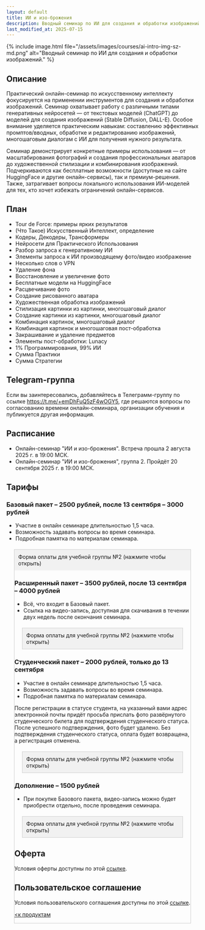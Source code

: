 ```yaml
---
layout: default
title: ИИ и изо-брожения
description: Вводный семинар по ИИ для создания и обработки изображений
last_modified_at: 2025-07-15
---
```


{% include image.html file="/assets/images/courses/ai-intro-img-sz-md.png" alt="Вводный семинар по ИИ для создания и обработки изображений." %}

## Описание

Практический онлайн-семинар по искусственному интеллекту фокусируется на применении инструментов для создания и обработки изображений. Семинар охватывает работу с различными типами генеративных нейросетей — от текстовых моделей (ChatGPT) до моделей для создания изображений (Stable Diffusion, DALL-E). Особое внимание уделяется практическим навыкам: составлению эффективных промптов/вводных, обработке и редактированию изображений, многошаговым диалогам с ИИ для получения нужного результата.

Семинар демонстрирует конкретные примеры использования — от масштабирования фотографий и создания профессиональных аватаров до художественной стилизации и комбинирования изображений. Подчеркиваются как бесплатные возможности (доступные на сайте HuggingFace и другие онлайн-сервисы), так и премиум-решения. Также, затрагивает вопросы локального использования ИИ-моделей для тех, кто хочет избежать ограничений онлайн-сервисов.

## План

- Tour de Force: примеры ярких результатов
- (Что Такое) Искусственный Интеллект, определение
- Кодеры, Декодеры, Трансформеры
- Нейросети для Практического Использования
- Разбор запроса к генеративному ИИ
- Элементы запроса к ИИ производящему фото/видео изображение
- Несколько слов о VPN
- Удаление фона
- Восстановление и увеличение фото 
- Бесплатные модели на HuggingFace
- Расцвечивание фото
- Создание рисованного аватара
- Художественная обработка изображений
- Стилизация картинки из картинки, многошаговый диалог
- Создание картинки из картинки, многошаговый диалог
- Комбинация картинок, многошаговый диалог
- Комбинация картинок и многошаговая пост-обработка
- Закрашивание и удаление предметов
- Элементы пост-обработки: Lunacy
- 1% Программирования, 99% ИИ
- Сумма Практики
- Сумма Стратегии

## Telegram-группа

Если вы заинтересовались, добавляйтесь в Телеграмм-группу по ссылке <a href="https://t.me/+emDhFuQ5zF4wOGY5" target="_blank">https://t.me/+emDhFuQ5zF4wOGY5</a>, где решаются вопросы по согласованию времени онлайн-семинара, организации обучения и публикуется другая информация.

## Расписание

- Онлайн-семинар "ИИ и изо-брожения". Встреча прошла 2 августа 2025 г. в 19:00 МСК.
- Онлайн-семинар "ИИ и изо-брожения", группа 2. Пройдёт 20 сентября 2025 г. в 19:00 МСК.


## Тарифы

### Базовый пакет – 2500 рублей, после 13 сентября – 3000 рублей

- Участие в онлайн семинаре длительностью 1,5 часа.
- Возможность задавать вопросы во время семинара.
- Подробная памятка по материалам семинара.
<!-- открывашка -->
<style>
    .toggle-container {
        margin: 20px;
        border: 1px solid #ccc;
    }
    .toggle-header {
        background-color: #f1f1f1;
        padding: 10px;
        cursor: pointer;
        user-select: none;
    }
    .toggle-content {
        display: none;
        padding: 15px;
    }
    .toggle-content.active {
        display: block;
    }
</style>
<script>
    function toggleContent(header) {
        const content = header.nextElementSibling;
        content.classList.toggle('active');
    }
</script>

<!-- платёжная форма -->
<div class="toggle-container">
    <div class="toggle-header" onclick="toggleContent(this)">Форма оплаты для учебной группы №2 (нажмите чтобы открыть)</div>
    <div class="toggle-content">
        <!-- <link rel="stylesheet" href="https://yookassa.ru/integration/simplepay/css/yookassa_construct_form.css?v=1.25.0">
        <form target="_blank" class="yoomoney-payment-form" action="https://yookassa.ru/integration/simplepay/payment" method="post" accept-charset="utf-8" >
            <div class="ym-products">
            <div class="ym-block-title ym-products-title">Товары</div>
            <div class="ym-product">
                    <div class="ym-product-line">
                        <span class="ym-product-description"><span class="ym-product-count">1×</span>ИИ и изо-брожения, группа №1, базовый пакет (ранняя регистрация)</span>
                        <span class="ym-product-price" data-price="3000" data-id="308" data-count="1">3&nbsp;000,00&nbsp;₽</span>
                    </div>
                <input disabled="" type="hidden" name="text" value="ИИ и изо-брожения, группа №1, базовый пакет: онлайн-семинар и шпаргалка"><input disabled="" type="hidden" name="price" value="3000"><input disabled="" type="hidden" name="quantity" value="1"><input disabled="" type="hidden" name="paymentSubjectType" value="service"><input disabled="" type="hidden" name="paymentMethodType" value="full_prepayment"><input disabled="" type="hidden" name="tax" value="1"></div></div>
            <input value="" type="hidden" name="ym_merchant_receipt">
            <div class="ym-customer-info">
                <div class="ym-block-title">О покупателе</div>
                <div>Введите email для отправки чека и получения ссылки на трансляцию</div>
                <input name="cps_email" class="ym-input" placeholder="Email" type="email" value="" required>
                <div>Совершая оплату вы соглашаетесь с условиями <a href="../user-agreement-courses/" target="_blank">оферты</a></div>
            </div>
            <div class="ym-hidden-inputs">
            </div>
            <input name="customerNumber" type="hidden" value="ИИ и изо-брожения, группа №1, базовый пакет: онлайн-семинар и шпаргалка">
            <div class="ym-payment-btn-block ym-before-line ym-align-space-between">
                <div class="ym-input-icon-rub ym-display-none">
                    <input name="sum" placeholder="0.00" class="ym-input ym-sum-input ym-required-input" type="number" step="any" value="6000">
                </div>
                <button data-text="Оплатить" class="ym-btn-pay ym-result-price"><span class="ym-text-crop">Оплатить</span> <span class="ym-price-output">3&nbsp;000,00&nbsp;₽</span></button><img src="https://yookassa.ru/integration/simplepay/img/iokassa-gray.svg?v=1.25.0" class="ym-logo" width="114" height="27" alt="ЮKassa">
            </div>
            <input name="shopId" type="hidden" value="1125110">
        </form> -->
        <!-- Группа 2, ранняя -->
        <link rel="stylesheet" href="https://yookassa.ru/integration/simplepay/css/yookassa_construct_form.css?v=1.26.0">
        <form target="_blank" class="yoomoney-payment-form" action="https://yookassa.ru/integration/simplepay/payment" method="post" accept-charset="utf-8" >
            <div class="ym-products">
            <div class="ym-block-title ym-products-title">Товары</div>
            <div class="ym-product">
                <div class="ym-product-line">
                    <span class="ym-product-description">
                    <span class="ym-product-count">1×</span>ИИ и изо-брожения, группа №2, базовый пакет (ранняя регистрация)</span>
                    <span class="ym-product-price" data-price="2500" data-id="793" data-count="1">2&nbsp;500,00&nbsp;₽</span>
                </div>
                <input disabled="" type="hidden" name="text" value="ИИ и изо-брожения, группа №2, базовый пакет (ранняя регистрация)">
                <input disabled="" type="hidden" name="price" value="2500">
                <input disabled="" type="hidden" name="quantity" value="1">
                <input disabled="" type="hidden" name="paymentSubjectType" value="service">
                <input disabled="" type="hidden" name="paymentMethodType" value="full_prepayment">
                <input disabled="" type="hidden" name="tax" value="1"></div></div>
            <input value="" type="hidden" name="ym_merchant_receipt">
            <div class="ym-customer-info">
                <div class="ym-block-title">О покупателе</div>
                <div>Введите email для отправки чека и получения ссылки на трансляцию</div>
                <input name="cps_email" class="ym-input" placeholder="Email" type="email" value="" required>
                <div>Совершая оплату вы соглашаетесь с условиями <a href="../user-agreement-courses/" target="_blank">оферты</a></div>
            </div>
            <div class="ym-hidden-inputs">
            </div>
            <input name="customerNumber" type="hidden" value="ИИ и изо-брожения, группа №2, базовый пакет (ранняя регистрация)">
            <div class="ym-payment-btn-block ym-before-line ym-align-space-between">
                <div class="ym-input-icon-rub ym-display-none">
                    <input name="sum" placeholder="0.00" class="ym-input ym-sum-input ym-required-input" type="number" step="any" value="6250000">
                </div>
                <button data-text="Оплатить" class="ym-btn-pay ym-result-price">
                    <span class="ym-text-crop">Оплатить</span> <span class="ym-price-output">2&nbsp;500,00&nbsp;₽</span>
                </button>
                <img src="https://yookassa.ru/integration/simplepay/img/iokassa-gray.svg?v=1.26.0" class="ym-logo" width="114" height="27" alt="ЮKassa">
            </div>
            <input name="shopId" type="hidden" value="1125110">
        </form>        
        <!-- Группа 2 -->
        <!-- <link rel="stylesheet" href="https://yookassa.ru/integration/simplepay/css/yookassa_construct_form.css?v=1.26.0">
        <form target="_blank" class="yoomoney-payment-form" action="https://yookassa.ru/integration/simplepay/payment" method="post" accept-charset="utf-8" >
            <div class="ym-products">
            <div class="ym-block-title ym-products-title">Товары</div>
            <div class="ym-product">
                    <div class="ym-product-line">
                        <span class="ym-product-description">
                        <span class="ym-product-count">1×</span>ИИ и изо-брожения, группа №2, базовый пакет</span>
                        <span class="ym-product-price" data-price="3000" data-id="383" data-count="1">3&nbsp;000,00&nbsp;₽</span>
                    </div>
                    <input disabled="" type="hidden" name="text" value="ИИ и изо-брожения, группа №2, базовый пакет">
                    <input disabled="" type="hidden" name="price" value="3000">
                    <input disabled="" type="hidden" name="quantity" value="1">
                    <input disabled="" type="hidden" name="paymentSubjectType" value="service">
                    <input disabled="" type="hidden" name="paymentMethodType" value="full_prepayment">
                    <input disabled="" type="hidden" name="tax" value="1"></div></div>
            <input value="" type="hidden" name="ym_merchant_receipt">
            <div class="ym-customer-info">
                <div class="ym-block-title">О покупателе</div>
                <div>Введите email для отправки чека и получения ссылки на трансляцию</div>
                <input name="cps_email" class="ym-input" placeholder="Email" type="email" value="" required>
                <div>Совершая оплату вы соглашаетесь с условиями <a href="../user-agreement-courses/" target="_blank">оферты</a></div>
            </div>
            <div class="ym-hidden-inputs">
            </div>
            <input name="customerNumber" type="hidden" value="ИИ и изо-брожения, группа №2, базовый пакет">
            <div class="ym-payment-btn-block ym-before-line ym-align-space-between">
                <div class="ym-input-icon-rub ym-display-none">
                    <input name="sum" placeholder="0.00" class="ym-input ym-sum-input ym-required-input" type="number" step="any" value="2500">
                </div>
                <button data-text="Оплатить" class="ym-btn-pay ym-result-price">
                    <span class="ym-text-crop">Оплатить</span> <span class="ym-price-output">3&nbsp;000,00&nbsp;₽</span>
                </button>
                <img src="https://yookassa.ru/integration/simplepay/img/iokassa-gray.svg?v=1.26.0" class="ym-logo" width="114" height="27" alt="ЮKassa">
            </div>
            <input name="shopId" type="hidden" value="1125110">
        </form> -->

    </div>
</div>

### Расширенный пакет – 3500 рублей, после 13 сентября – 4000 рублей

- Всё, что входит в Базовый пакет.
- Ссылка на видео-запись, доступная для скачивания в течении двух недель после окончания семинара.

<!-- платёжная форма -->
<div class="toggle-container">
    <div class="toggle-header" onclick="toggleContent(this)">Форма оплаты для учебной группы №2 (нажмите чтобы открыть)</div>
    <div class="toggle-content">
        <!-- Группа 1 -->
        <!-- <link rel="stylesheet" href="https://yookassa.ru/integration/simplepay/css/yookassa_construct_form.css?v=1.25.0">
        <form target="_blank" class="yoomoney-payment-form" action="https://yookassa.ru/integration/simplepay/payment" method="post" accept-charset="utf-8" >
            <div class="ym-products">
            <div class="ym-block-title ym-products-title">Товары</div>
            <div class="ym-product">
                    <div class="ym-product-line">
                        <span class="ym-product-description"><span class="ym-product-count">1×</span>ИИ и изо-брожения, группа №1, расширенный пакет: онлайн-семинар, шпаргалка и видеозапись семинара</span>
                        <span class="ym-product-price" data-price="4000" data-id="249" data-count="1">4&nbsp;000,00&nbsp;₽</span>
                    </div>
                <input disabled="" type="hidden" name="text" value="ИИ и изо-брожения, группа №1, расширенный пакет: онлайн-семинар, шпаргалка и видеозапись семинара"><input disabled="" type="hidden" name="price" value="4000"><input disabled="" type="hidden" name="quantity" value="1"><input disabled="" type="hidden" name="paymentSubjectType" value="service"><input disabled="" type="hidden" name="paymentMethodType" value="full_prepayment"><input disabled="" type="hidden" name="tax" value="1"></div></div>
            <input value="" type="hidden" name="ym_merchant_receipt">
            <div class="ym-customer-info">
                <div class="ym-block-title">О покупателе</div>
                <div>Введите email для отправки чека и получения ссылки на трансляцию</div>
                <input name="cps_email" class="ym-input" placeholder="Email" type="email" value="" required>
                <div>Совершая оплату вы соглашаетесь с условиями <a href="../user-agreement-courses/" target="_blank">оферты</a></div>
            </div>
            <div class="ym-hidden-inputs">
            </div>
            <input name="customerNumber" type="hidden" value="ИИ и изо-брожения, группа №1, расширенный пакет: онлайн-семинар, шпаргалка и видеозапись семинара">
            <div class="ym-payment-btn-block ym-before-line ym-align-space-between">
                <div class="ym-input-icon-rub ym-display-none">
                    <input name="sum" placeholder="0.00" class="ym-input ym-sum-input ym-required-input" type="number" step="any" value="8000">
                </div>
                <button data-text="Оплатить" class="ym-btn-pay ym-result-price"><span class="ym-text-crop">Оплатить</span> <span class="ym-price-output">4&nbsp;000,00&nbsp;₽</span></button><img src="https://yookassa.ru/integration/simplepay/img/iokassa-gray.svg?v=1.25.0" class="ym-logo" width="114" height="27" alt="ЮKassa">
            </div>
            <input name="shopId" type="hidden" value="1125110">
        </form> -->
        <!-- Группа 2, ранняя -->
        <link rel="stylesheet" href="https://yookassa.ru/integration/simplepay/css/yookassa_construct_form.css?v=1.26.0">
        <form target="_blank" class="yoomoney-payment-form" action="https://yookassa.ru/integration/simplepay/payment" method="post" accept-charset="utf-8" >
            <div class="ym-products">
            <div class="ym-block-title ym-products-title">Товары</div>
            <div class="ym-product">
                    <div class="ym-product-line">
                        <span class="ym-product-description">
                        <span class="ym-product-count">1×</span>ИИ и изо-брожения, группа №2, расширенный пакет (ранняя регистрация)</span>
                        <span class="ym-product-price" data-price="3500" data-id="127" data-count="1">3&nbsp;500,00&nbsp;₽</span>
                    </div>
                    <input disabled="" type="hidden" name="text" value="ИИ и изо-брожения, группа №2, расширенный пакет (ранняя регистрация)">
                    <input disabled="" type="hidden" name="price" value="3500">
                    <input disabled="" type="hidden" name="quantity" value="1">
                    <input disabled="" type="hidden" name="paymentSubjectType" value="service">
                    <input disabled="" type="hidden" name="paymentMethodType" value="full_prepayment">
                    <input disabled="" type="hidden" name="tax" value="1"></div></div>
            <input value="" type="hidden" name="ym_merchant_receipt">
            <div class="ym-customer-info">
                <div class="ym-block-title">О покупателе</div>
                <div>Введите email для отправки чека и получения ссылки на трансляцию</div>
                <input name="cps_email" class="ym-input" placeholder="Email" type="email" value="" required>
                <div>Совершая оплату вы соглашаетесь с условиями <a href="../user-agreement-courses/" target="_blank">оферты</a></div>
            </div>
            <div class="ym-hidden-inputs">
            </div>
            <input name="customerNumber" type="hidden" value="ИИ и изо-брожения, группа №2, расширенный пакет (ранняя регистрация)">
            <div class="ym-payment-btn-block ym-before-line ym-align-space-between">
                <div class="ym-input-icon-rub ym-display-none">
                    <input name="sum" placeholder="0.00" class="ym-input ym-sum-input ym-required-input" type="number" step="any" value="3000">
                </div>
                <button data-text="Оплатить" class="ym-btn-pay ym-result-price">
                    <span class="ym-text-crop">Оплатить</span> <span class="ym-price-output">3&nbsp;500,00&nbsp;₽</span>
                </button>
                <img src="https://yookassa.ru/integration/simplepay/img/iokassa-gray.svg?v=1.26.0" class="ym-logo" width="114" height="27" alt="ЮKassa">
            </div>
            <input name="shopId" type="hidden" value="1125110">
        </form>        
        <!-- Группа 2 -->
        <!-- <link rel="stylesheet" href="https://yookassa.ru/integration/simplepay/css/yookassa_construct_form.css?v=1.26.0">
        <form target="_blank" class="yoomoney-payment-form" action="https://yookassa.ru/integration/simplepay/payment" method="post" accept-charset="utf-8" >
            <div class="ym-products">
            <div class="ym-block-title ym-products-title">Товары</div>
            <div class="ym-product">
                    <div class="ym-product-line">
                        <span class="ym-product-description">
                        <span class="ym-product-count">1×</span>ИИ и изо-брожения, группа №2, расширенный пакет</span>
                        <span class="ym-product-price" data-price="4000" data-id="526" data-count="1">4&nbsp;000,00&nbsp;₽</span>
                    </div>
                    <input disabled="" type="hidden" name="text" value="ИИ и изо-брожения, группа №2, расширенный пакет">
                    <input disabled="" type="hidden" name="price" value="4000">
                    <input disabled="" type="hidden" name="quantity" value="1">
                    <input disabled="" type="hidden" name="paymentSubjectType" value="service">
                    <input disabled="" type="hidden" name="paymentMethodType" value="full_prepayment">
                    <input disabled="" type="hidden" name="tax" value="1"></div></div>
            <input value="" type="hidden" name="ym_merchant_receipt">
            <div class="ym-customer-info">
                <div class="ym-block-title">О покупателе</div>
                <div>Введите email для отправки чека и получения ссылки на трансляцию</div>
                <input name="cps_email" class="ym-input" placeholder="Email" type="email" value="" required>
                <div>Совершая оплату вы соглашаетесь с условиями <a href="../user-agreement-courses/" target="_blank">оферты</a></div>
            </div>
            <div class="ym-hidden-inputs">
            </div>
            <input name="customerNumber" type="hidden" value="ИИ и изо-брожения, группа №2, расширенный пакет">
            <div class="ym-payment-btn-block ym-before-line ym-align-space-between">
                <div class="ym-input-icon-rub ym-display-none">
                    <input name="sum" placeholder="0.00" class="ym-input ym-sum-input ym-required-input" type="number" step="any" value="4000">
                </div>
                <button data-text="Оплатить" class="ym-btn-pay ym-result-price">
                    <span class="ym-text-crop">Оплатить</span> <span class="ym-price-output">4&nbsp;000,00&nbsp;₽</span>
                </button>
                <img src="https://yookassa.ru/integration/simplepay/img/iokassa-gray.svg?v=1.26.0" class="ym-logo" width="114" height="27" alt="ЮKassa">
            </div>
            <input name="shopId" type="hidden" value="1125110">
        </form> -->
    </div>
</div>

### Студенческий пакет – 2000 рублей, только до 13 сентября

- Участие в онлайн семинаре длительностью 1,5 часа.
- Возможность задавать вопросы во время семинара.
- Подробная памятка по материалам семинара.

После регистрации в статусе студента, на указанный вами адрес электронной почты придёт просьба прислать фото развёрнутого студенческого билета для подтверждения студенческого статуса. После успешного подтверждения, фото будет удалено. Без подтверждения студенческого статуса, оплата будет возвращена, а регистрация отменена.

<!-- платёжная форма -->
<div class="toggle-container">
    <div class="toggle-header" onclick="toggleContent(this)">Форма оплаты для учебной группы №2 (нажмите чтобы открыть)</div>
    <div class="toggle-content">
        <!-- Группа 2, студенческий -->
        <link rel="stylesheet" href="https://yookassa.ru/integration/simplepay/css/yookassa_construct_form.css?v=1.26.0">
        <form target="_blank" class="yoomoney-payment-form" action="https://yookassa.ru/integration/simplepay/payment" method="post" accept-charset="utf-8" >
            <div class="ym-products">
            <div class="ym-block-title ym-products-title">Товары</div>
            <div class="ym-product">
                    <div class="ym-product-line">
                        <span class="ym-product-description">
                        <span class="ym-product-count">1×</span>ИИ и изо-брожения, группа №2, студенческий пакет</span>
                        <span class="ym-product-price" data-price="2000" data-id="396" data-count="1">2&nbsp;000,00&nbsp;₽</span>
                    </div>
                    <input disabled="" type="hidden" name="text" value="ИИ и изо-брожения, группа №2, студенческий пакет">
                    <input disabled="" type="hidden" name="price" value="2000">
                    <input disabled="" type="hidden" name="quantity" value="1">
                    <input disabled="" type="hidden" name="paymentSubjectType" value="service">
                    <input disabled="" type="hidden" name="paymentMethodType" value="full_prepayment">
                    <input disabled="" type="hidden" name="tax" value="1"></div></div>
            <input value="" type="hidden" name="ym_merchant_receipt">
            <div class="ym-customer-info">
                <div class="ym-block-title">О покупателе</div>
                <div>Введите email для отправки чека и получения ссылки на трансляцию</div>
                <input name="cps_email" class="ym-input" placeholder="Email" type="email" value="" required>
                <div>Совершая оплату вы соглашаетесь с условиями <a href="../user-agreement-courses/" target="_blank">оферты</a></div>
            </div>
            <div class="ym-hidden-inputs">
            </div>
            <input name="customerNumber" type="hidden" value="ИИ и изо-брожения, группа №2, студенческий пакет">
            <div class="ym-payment-btn-block ym-before-line ym-align-space-between">
                <div class="ym-input-icon-rub ym-display-none">
                    <input name="sum" placeholder="0.00" class="ym-input ym-sum-input ym-required-input" type="number" step="any" value="2000">
                </div>
                <button data-text="Оплатить" class="ym-btn-pay ym-result-price">
                    <span class="ym-text-crop">Оплатить</span> <span class="ym-price-output">2&nbsp;000,00&nbsp;₽</span>
                </button>
                <img src="https://yookassa.ru/integration/simplepay/img/iokassa-gray.svg?v=1.26.0" class="ym-logo" width="114" height="27" alt="ЮKassa">
            </div>
            <input name="shopId" type="hidden" value="1125110">
        </form>
    </div>
</div>



### Дополнение – 1500 рублей

- При покупке Базового пакета, видео-запись можно будет приобрести отдельно, после проведения семинара.

<!-- платёжная форма -->
<div class="toggle-container">
    <div class="toggle-header" onclick="toggleContent(this)">Форма оплаты для учебной группы №2 (нажмите чтобы открыть)</div>
    <div class="toggle-content">
        <!-- Группа 1,2 студенческий -->
        <!-- <link rel="stylesheet" href="https://yookassa.ru/integration/simplepay/css/yookassa_construct_form.css?v=1.26.0">
        <form target="_blank" class="yoomoney-payment-form" action="https://yookassa.ru/integration/simplepay/payment" method="post" accept-charset="utf-8" >
            <div class="ym-products">
            <div class="ym-block-title ym-products-title">Товары</div>
            <div class="ym-product">
                    <div class="ym-product-line">
                        <span class="ym-product-description"><span class="ym-product-count">1×</span>ИИ и изо-брожения, группа №2, дополнение: видеозапись онлайн-семинара</span>
                        <span class="ym-product-price" data-price="1500" data-id="501" data-count="1">1&nbsp;500,00&nbsp;₽</span>
                    </div>
                <input disabled="" type="hidden" name="text" value="ИИ и изо-брожения, группа №2, дополнение: видеозапись онлайн-семинара"><input disabled="" type="hidden" name="price" value="1500"><input disabled="" type="hidden" name="quantity" value="1"><input disabled="" type="hidden" name="paymentSubjectType" value="service"><input disabled="" type="hidden" name="paymentMethodType" value="full_prepayment"><input disabled="" type="hidden" name="tax" value="1"></div></div>
            <input value="" type="hidden" name="ym_merchant_receipt">
            <div class="ym-customer-info">
                <div class="ym-block-title">О покупателе</div>
                <div>Введите email для отправки чека и получения ссылки на трансляцию</div>
                <input name="cps_email" class="ym-input" placeholder="Email" type="email" value="" required>
                <div>Совершая оплату вы соглашаетесь с условиями <a href="../user-agreement-courses/" target="_blank">оферты</a></div>
            </div>
            <div class="ym-hidden-inputs">
            </div>
            <input name="customerNumber" type="hidden" value="ИИ и изо-брожения, группа №2, дополнение: видеозапись онлайн-семинара">
            <div class="ym-payment-btn-block ym-before-line ym-align-space-between">
                <div class="ym-input-icon-rub ym-display-none">
                    <input name="sum" placeholder="0.00" class="ym-input ym-sum-input ym-required-input" type="number" step="any" value="1500">
                </div>
                <button data-text="Оплатить" class="ym-btn-pay ym-result-price"><span class="ym-text-crop">Оплатить</span> <span class="ym-price-output">1&nbsp;500,00&nbsp;₽</span></button><img src="https://yookassa.ru/integration/simplepay/img/iokassa-gray.svg?v=1.25.0" class="ym-logo" width="114" height="27" alt="ЮKassa">
            </div>
            <input name="shopId" type="hidden" value="1125110">
        </form> -->
    </div>
</div>

<script src="https://yookassa.ru/integration/simplepay/js/yookassa_construct_form.js?v=1.26.0"></script>

## Оферта

Условия оферты доступны по этой [ссылке](/offer-courses/).

## Пользовательское соглашение

Условия пользовательского соглашения доступны по этой [ссылке](/user-agreement-courses/).

[<к продуктам](/products/)


